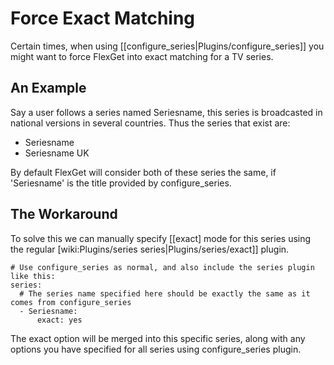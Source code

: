 # Force Exact Matching

Certain times, when using [[configure_series|Plugins/configure_series]] you might want to force FlexGet into exact matching for a TV series.

## An Example

Say a user follows a series named Seriesname, this series is broadcasted in national versions in several countries. Thus the series that exist are:
* Seriesname
* Seriesname UK

By default FlexGet will consider both of these series the same, if 'Seriesname' is the title provided by configure_series.

## The Workaround

To solve this we can manually specify [[exact] mode for this series using the regular [wiki:Plugins/series series|Plugins/series/exact]] plugin.


    # Use configure_series as normal, and also include the series plugin like this:
    series:
      # The series name specified here should be exactly the same as it comes from configure_series
      - Seriesname:
          exact: yes

The exact option will be merged into this specific series, along with any options you have specified for all series using configure_series plugin.
